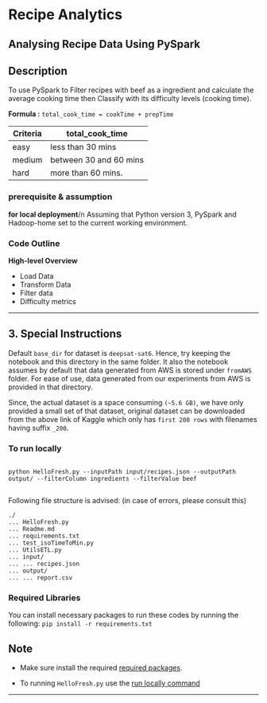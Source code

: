 
# Recipe Analytics
## Analysing Recipe Data Using PySpark

## Description
To use PySpark to Filter recipes with beef as a ingredient and calculate the average cooking time then Classify with its difficulty levels (cooking time).


**Formula :** ``` total_cook_time = cookTime + prepTime ```

**Criteria** | **total_cook_time**
------------ | -------------
easy | less than 30 mins
medium | between 30 and 60 mins
hard | more than 60 mins.



### prerequisite & assumption
**for local deployment**/n
   Assuming that Python version 3, PySpark and Hadoop-home set to the current working environment.

### Code Outline
**High-level Overview**
* Load Data
* Transform Data
* Filter data
* Difficulty metrics

- - - -

## 3. Special Instructions
Default ```base_dir``` for dataset is ```deepsat-sat6```. Hence, try keeping the notebook and this directory in the same folder. It also the notebook assumes by default that data generated from AWS is stored under  ```fromAWS``` folder. For ease of use, data generated from our experiments from AWS is provided in that directory.

Since, the actual dataset is a space consuming ```(~5.6 GB)```, we have only provided a small set of that dataset, original dataset can be downloaded from the above link of Kaggle which only has ```first 200 rows``` with filenames having suffix ```_200```.





### To run locally
```   

python HelloFresh.py --inputPath input/recipes.json --outputPath output/ --filterColumn ingredients --filterValue beef


```
Following file structure is advised: (in case of errors, please consult this)
```
./
... HelloFresh.py
... Readme.md
... requirements.txt
... test_isoTimeToMin.py
... UtilsETL.py
... input/
... ... recipes.json
... output/
... ... report.csv

```
### Required Libraries
You can install necessary packages to run these codes by running the following:
```pip install -r requirements.txt```

## Note
- Make sure install the required [required packages](https://github.com/akshay1996ind/test/blob/master/README.md#required-libraries).

- To running ```HelloFresh.py``` use the [run locally command](https://github.com/akshay1996ind/test/blob/master/README.md#To-run-locally)

- - - -



